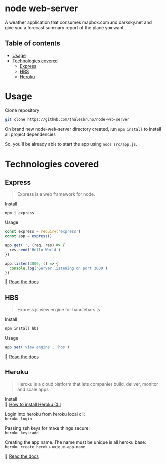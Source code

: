 node web-server
===============
A weather application that consumes mapbox.com and darksky.net and give you a forecast summary report of
the place you want. 

<!--ts-->
Table of contents
-----------------
* [Usage](#usage)
* [Technologies covered](#technologies-covered)
  * [Express](#express)
  * [HBS](#hbs)
  * [Heroku](#heroku)

<!--te-->
Usage
===========

Clone repository  
```bash
git clone https://github.com/thalesbruno/node-web-server
```

On brand new node-web-server directory created, run `npm install` to install all project dependencies.  

So, you'll be already able to start the app using `node src/app.js`.  


Technologies covered
====================

Express
-------
>Express is a web framework for node.

Install  
```bash
npm i express
```

Usage  
```javascript
const express = require('express')
const app = express()

app.get('', (req, res) => {
  res.send('Hello World')
})

app.listen(3000, () => {
  console.log('Server listening on port 3000')
})
```

:page_facing_up: [Read the docs](https://expressjs.com/en/4x/api.html)

HBS
---
>Express.js view engine for handlebars.js

Install  
```bash
npm install hbs
```

Usage  
```javascript
app.set('view engine', 'hbs')
```

:page_facing_up: [Read the docs](https://www.npmjs.com/package/hbs)

Heroku
------
>Heroku is a cloud platform that lets companies build, deliver, monitor and scale apps

Install  
:page_facing_up: [How to install Heroku CLI](https://devcenter.heroku.com/articles/heroku-cli)

Login into heroku from heroku local cli:  
`heroku login`

Passing ssh keys for make things secure:  
`heroku keys:add`

Creating the app name. The name must be unique in all heroku base:  
`heroku create heroku-unique-app-name`

:page_facing_up: [Read the docs](https://devcenter.heroku.com/categories/reference)
